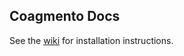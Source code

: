 ## Coagmento Docs ##

See the [wiki](https://github.com/InfoSeeking/Coagmento/wiki/Coagmento-Docs-Installation) for installation instructions.